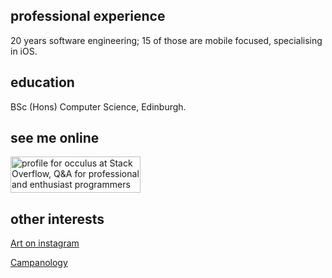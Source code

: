 ## professional experience

20 years software engineering; 15 of those are mobile focused, specialising in iOS.

## education

BSc (Hons) Computer Science, Edinburgh.

## see me online

<a href="https://stackoverflow.com/users/348476/occulus"><img src="https://stackoverflow.com/users/flair/348476.png" width="208" height="58" alt="profile for occulus at Stack Overflow, Q&amp;A for professional and enthusiast programmers" title="profile for occulus at Stack Overflow, Q&amp;A for professional and enthusiast programmers"></a>


## other interests

<a href="https://www.instagram.com/alexhunsleyart">Art on instagram</a>

<p/>

<a href="https://bb.ringingworld.co.uk/search.php?ringer=hunsley">Campanology</a>


